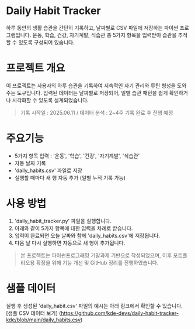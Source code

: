 # Daily Habit Tracker
하루 동안의 생활 습관을 간단히 기록하고, 날짜별로 CSV 파일에 저장하는 파이썬 프로그램입니다.
운동, 학습, 건강, 자기계발, 식습관 총 5가지 항목을 입력받아 습관을 추적할 수 있도록 구성되어 있습니다.

# 프로젝트 개요
이 프로젝트는 사용자의 하루 습관을 기록하여 지속적인 자기 관리와 루틴 형성을 도와주는 도구입니다.
입력된 데이터는 날짜별로 저장되어, 일별 습관 패턴을 쉽게 확인하거나 시각화할 수 있도록 설계되었습니다.

> 기록 시작일 : 2025.06.11 / 데이터 분석 : 2~4주 기록 완료 후 진행 예정

# 주요기능 
- 5가지 항목 입력 : '운동', '학습', '건강', '자기계발', '식습관'
- 자동 날짜 기록
- 'daily_habits.csv' 파일로 저장
- 실행할 때마다 새 행 자동 추가 (일별 누적 기록 가능)

# 사용 방법
1. 'daily_habit_tracker.py' 파일을 실행합니다.
2. 아래와 같이 5가지 항목에 대한 입력을 차례로 받습니다.
3. 입력이 완료되면 오늘 날짜와 함께 'daily_habits.csv'에 저장됩니다.
4. 다음 날 다시 실행하면 자동으로 새 행이 추가됩니다.

> 본 프로젝트는 파이썬프로그래밍 기말과제 기반으로 작성되었으며,
> 이후 포트폴리오용 확장을 위해 기능 개선 및 GitHub 정리를 진행하였습니다.

# 샘플 데이터
실행 후 생성된 'daily_habit.csv' 파일의 예시는 아래 링크에서 확인할 수 있습니다.
[샘플 CSV 데이터 보기] (https://github.com/kde-devs/daily-habit-tracker-kde/blob/main/daily_habits.csv)
